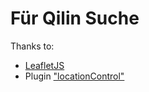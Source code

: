 # Für Qilin Suche

Thanks to:
- [LeafletJS](https://leafletjs.com/) 
- Plugin ["locationControl"](https://github.com/domoritz/leaflet-locatecontrol) 
